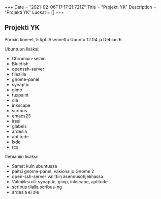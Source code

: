 +++
Date = "2021-02-06T17:17:21.721Z"
Title = "Projekti YK"
Description = "Projekti YK"
Luokat = []
+++

Projekti YK
-----------

Porixin koneet, 5 kpl. Asennettu Ubuntu 12.04 ja Debian 6.

Ubuntuun lisäksi:

-   Chromiun-selain
-   Bluefish
-   openssh-server
-   filezilla
-   gnome-panel
-   synaptic
-   gimp
-   tuxpaint
-   dia
-   inkscape
-   scribus
-   emacs23
-   irssi
-   glabels
-   ardesia
-   aptitude
-   lxde
-   rcs

Debianiin lisäksi:

-   Samat kuin ubuntussa
-   paitsi gnome-panel, vakiona jo Gnome 2
-   open-ssh-server valittiin asennusohjelmassa
-   Valmiiksi oli: synaptic, gimp, inkscape, aptitude
-   scribus tilalla scribus-ng
-   ardesia ei ole


